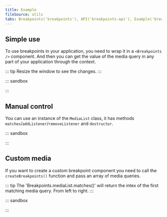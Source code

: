 ```yaml
---
title: Example
fileSource: utils
tabs: Breakpoints('breakpoints'), API('breakpoints-api'), Example('breakpoints-code')
---
```


## Simple use

To use breakpoints in your application, you need to wrap it in a `<Breakpoints />` component.
And then you can get the value of the media query in any part of your application through the context.

::: tip
Resize the window to see the changes.
:::

::: sandbox

<script lang="tsx">
import React, { useContext } from 'react';
import Breakpoints from '@semcore/ui/breakpoints';
import Button from '@semcore/ui/button';

const buttonSizes = ['m', 'l'] as const;

const Example = () => {
  const index = useContext(Breakpoints.Context);

  return <Button size={buttonSizes[index]}>Button size {buttonSizes[index]}</Button>;
};

const Demo = () => {
  return (
    <Breakpoints>
      <Example />
    </Breakpoints>
  );
};
</script>

:::

## Manual control

You can use an instance of the `MediaList` class, it has methods `matches`/`addListener`/`removeListener` and `destructor`.

::: sandbox

<script lang="tsx">
import React, { useEffect, useState } from 'react';
import Breakpoints from '@semcore/ui/breakpoints';
import Button from '@semcore/ui/button';

const Demo = () => {
  const [index, setIndex] = useState(Breakpoints.mediaList.matches());

  useEffect(() => {
    const unsubscribe = Breakpoints.mediaList.addListener((index) => {
      setIndex(index);
    });
    return () => {
      unsubscribe();
    };
  }, []);

  return <Button size={(['m', 'l'] as const)[index]}>Button size {['M', 'L'][index]}</Button>;
};
</script>

:::

## Custom media

If you want to create a custom breakpoint component you need to call the `createBreakpoints()` function and pass an array of media queries.

::: tip
The 'Breakpoints.mediaList.matches()' will return the intex of the first matching media query. From left to right.
:::

::: sandbox

<script lang="tsx">
import React, { useContext } from 'react';
import { createBreakpoints } from '@semcore/ui/breakpoints';

const MEDIA = [
  '(max-width: 300px)',
  '(max-width: 500px)',
  '(max-width: 700px)',
  '(max-width: 900px)',
  '(max-width: 1100px)',
];
const Breakpoints = createBreakpoints(MEDIA);

const Example = () => {
  const index = useContext(Breakpoints.Context);

  return <div>Media matches "{MEDIA[index] || 'ZOOM WINDOW'}"</div>;
};

const Demo = () => {
  return (
    <Breakpoints>
      <Example />
    </Breakpoints>
  );
};
</script>

:::

